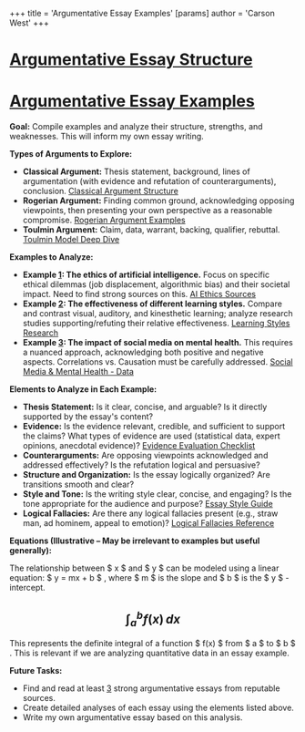 +++
 title = 'Argumentative Essay Examples'
[params]
	author = 'Carson West'
+++
# [Argumentative Essay Structure](./../argumentative-essay-structure/)
# [Argumentative Essay Examples](./../argumentative-essay-examples/)

**Goal:**  Compile examples and analyze their structure, strengths, and weaknesses.  This will inform my own essay writing.

**Types of Arguments to Explore:**

* **Classical Argument:**  Thesis statement, background, lines of argumentation (with evidence and refutation of counterarguments), conclusion.  [Classical Argument Structure](./../classical-argument-structure/)
* **Rogerian Argument:** Finding common ground, acknowledging opposing viewpoints, then presenting your own perspective as a reasonable compromise. [Rogerian Argument Examples](./../rogerian-argument-examples/)
* **Toulmin Argument:**  Claim, data, warrant, backing, qualifier, rebuttal.  [Toulmin Model Deep Dive](./../toulmin-model-deep-dive/)

**Examples to Analyze:**

* **Example [1](./../1/):  The ethics of artificial intelligence.**  Focus on specific ethical dilemmas (job displacement, algorithmic bias) and their societal impact.  Need to find strong sources on this. [AI Ethics Sources](./../ai-ethics-sources/)
* **Example [2](./../2/): The effectiveness of different learning styles.**  Compare and contrast visual, auditory, and kinesthetic learning; analyze research studies supporting/refuting their relative effectiveness.  [Learning Styles Research](./../learning-styles-research/)
* **Example [3](./../3/):  The impact of social media on mental health.** This requires a nuanced approach, acknowledging both positive and negative aspects.  Correlations vs. Causation must be carefully addressed. [Social Media & Mental Health - Data](./../social-media-&-mental-health---data/)


**Elements to Analyze in Each Example:**

* **Thesis Statement:** Is it clear, concise, and arguable?  Is it directly supported by the essay's content?
* **Evidence:**  Is the evidence relevant, credible, and sufficient to support the claims? What types of evidence are used (statistical data, expert opinions, anecdotal evidence)?  [Evidence Evaluation Checklist](./../evidence-evaluation-checklist/)
* **Counterarguments:** Are opposing viewpoints acknowledged and addressed effectively? Is the refutation logical and persuasive?
* **Structure and Organization:** Is the essay logically organized?  Are transitions smooth and clear?
* **Style and Tone:** Is the writing style clear, concise, and engaging? Is the tone appropriate for the audience and purpose?  [Essay Style Guide](./../essay-style-guide/)
* **Logical Fallacies:** Are there any logical fallacies present (e.g., straw man, ad hominem, appeal to emotion)? [Logical Fallacies Reference](./../logical-fallacies-reference/)


**Equations (Illustrative –  May be irrelevant to examples but useful generally):**

The relationship between  $ x $  and  $ y $  can be modeled using a linear equation:  $ y = mx + b $ , where  $ m $  is the slope and  $ b $  is the  $ y $ -intercept.

##  $$  \int_a^b f(x) \, dx  $$  ##

This represents the definite integral of a function  $ f(x) $  from  $ a $  to  $ b $ .  This is relevant if we are analyzing quantitative data in an essay example.


**Future Tasks:**

* Find and read at least [3](./../3/) strong argumentative essays from reputable sources.
* Create detailed analyses of each essay using the elements listed above.
* Write my own argumentative essay based on this analysis.

